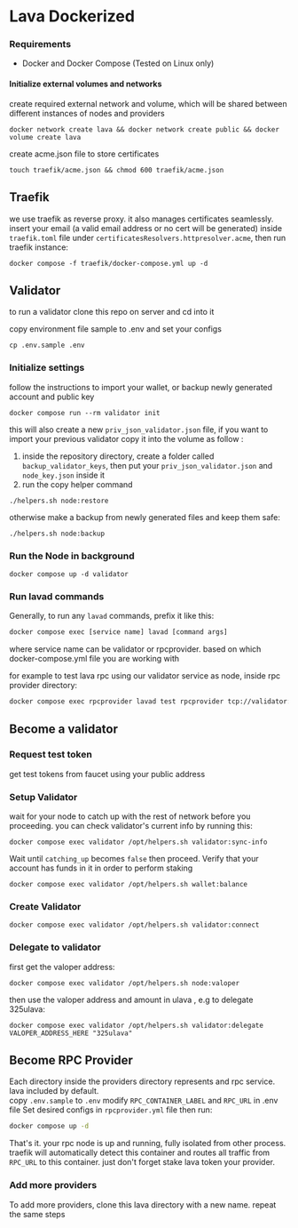 # Lava Dockerized

### Requirements
- Docker and Docker Compose (Tested on Linux only)

#### Initialize external volumes and networks
create required external network and volume, which will be shared between different instances of nodes and providers
```shell
docker network create lava && docker network create public && docker volume create lava
```
create acme.json file to store certificates   
```shell
touch traefik/acme.json && chmod 600 traefik/acme.json
```   
## Traefik 
we use traefik as reverse proxy. it also manages certificates seamlessly.    
insert your email (a valid email address or no cert will be generated) inside `traefik.toml` file under `certificatesResolvers.httpresolver.acme`, then run traefik instance:    
```shell
docker compose -f traefik/docker-compose.yml up -d
```

## Validator
to run a validator clone this repo on server and cd into it

copy environment file sample to .env and set your configs
```shell
cp .env.sample .env
```

### Initialize settings

follow the instructions to import your wallet, or backup newly generated account and public key
```shell
docker compose run --rm validator init
```
this will also create a new `priv_json_validator.json` file, if you want to import your previous validator copy it into the volume as follow :
1. inside the repository directory, create a folder called `backup_validator_keys`, then put your `priv_json_validator.json` and `node_key.json` inside it
2. run the copy helper command
```shell
./helpers.sh node:restore
```
otherwise make a backup from newly generated files and keep them safe:
```shell
./helpers.sh node:backup
```
### Run the Node in background
```shell
docker compose up -d validator
```

### Run lavad commands
Generally, to run any `lavad` commands, prefix it like this:
```bash
docker compose exec [service name] lavad [command args]
```
where service name can be validator or rpcprovider. based on which docker-compose.yml file you are working with

for example to test lava rpc using our validator service as node, inside rpc provider directory:
```bash
docker compose exec rpcprovider lavad test rpcprovider tcp://validator:26657 --from foo --endpoints "lava.example.com:443,LAV1"
```

## Become a validator

### Request test token
get test tokens from faucet using your public address

### Setup Validator

wait for your node to catch up with the rest of network before you proceeding. you can check validator's current info by running this:
```shell
docker compose exec validator /opt/helpers.sh validator:sync-info
```
Wait until `catching_up` becomes `false` then proceed.
Verify that your account has funds in it in order to perform staking
```shell
docker compose exec validator /opt/helpers.sh wallet:balance
```
### Create Validator

```shell
docker compose exec validator /opt/helpers.sh validator:connect
```

### Delegate to validator
first get the valoper address:
```shell
docker compose exec validator /opt/helpers.sh node:valoper
```
then use the valoper address and amount in ulava , e.g to delegate 325ulava:
```shell
docker compose exec validator /opt/helpers.sh validator:delegate VALOPER_ADDRESS_HERE "325ulava"

```
## Become RPC Provider
Each directory inside the providers directory represents and rpc service. lava included by default.    
copy `.env.sample` to `.env` modify `RPC_CONTAINER_LABEL` and `RPC_URL` in .env file
Set desired configs in `rpcprovider.yml` file then run:
```bash
docker compose up -d
```
That's it. your rpc node is up and running, fully isolated from other process. traefik will automatically detect this container and
routes all traffic from `RPC_URL` to this container. just don't forget stake lava token your provider.
### Add more providers
To add more providers, clone this lava directory with a new name. repeat the same steps

